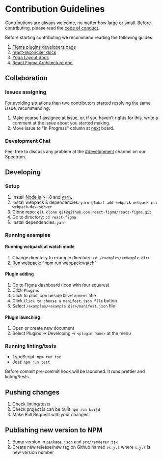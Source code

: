 # Contribution Guidelines

Contributions are always welcome, no matter how large or small. Before contributing, please read the [code of conduct](./CODE_OF_CONDUCT.md).

Before starting contributing we recommend reading the following guides:
1. [Figma plugins developers page](https://www.figma.com/plugin-docs/intro/)
2. [react-reconciler docs](https://github.com/facebook/react/tree/master/packages/react-reconciler)
3. [Yoga Layout docs](https://yogalayout.com/docs)
4. [React Figma Architecture doc](./docs/architecture.md)

## Collaboration

### Issues assigning

For avoiding situations than two contributors started resolving the same issue, recommending:

1. Make yourself assignee at issue, or, if you haven't rights for this, write a comment at the issue about you started making.
2. Move issue to "In Progress" column at [next](https://github.com/react-figma/react-figma/projects/2) board.

### Development Chat

Feel free to discuss any problem at the [#development](https://spectrum.chat/react-figma/development?tab=posts) channel on our Spectrum.

## Developing

### Setup

1. Install [Node.js](https://nodejs.org) >= 8 and [yarn](https://yarnpkg.com).
2. Install webpack & dependencies: `yarn global add webpack webpack-cli webpack-dev-server`
3. Clone repo: `git clone git@github.com:react-figma/react-figma.git`
4. Go to directory: `cd react-figma`
5. Install dependencies: `yarn`

### Running examples

#### Running webpack at watch mode

1. Change directory to example directory: `cd /examples/<example dir>`
2. Run webpack: "npm run webpack:watch"

#### Plugin adding

1. Go to Figma dashboard (icon with four squares)
2. Click `Plugins`
3. Click to plus icon beside `Development` title
4. Click `Click to choose a manifest.json file` button
5. Select `/examples/<example dir>/manifest.json` file

#### Plugin launching

1. Open or create new document
2. Select Plugins -> Developing -> `<plugin name>` at the menu

### Running linting/tests

* TypeScript: `npm run tsc`
* Jest: `npm run test`

Before commit pre-commit hook will be launched. It runs prettier and linting/tests.

## Pushing changes

1. Check linting/tests
2. Check project is can be built `npm run build`
3. Make Pull Request with your changes.

## Publishing new version to NPM
1. Bump version in `package.json` and `src/renderer.tsx`
2. Create new release/new tag on Github named `vx.y.z` where `x.y.z` is new version number
